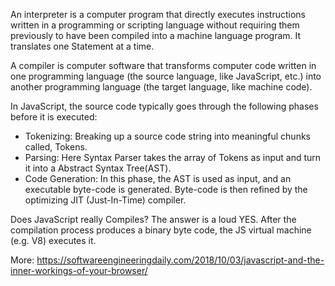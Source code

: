 An interpreter is a computer program that directly executes instructions written in a programming or scripting language without requiring them previously to have been compiled into a machine language program. It translates one Statement at a time.

A compiler is computer software that transforms computer code written in one programming language (the source language, like JavaScript, etc.) into another programming language (the target language, like machine code).

In JavaScript, the source code typically goes through the following phases before it is executed:
- Tokenizing: Breaking up a source code string into meaningful chunks called, Tokens.
- Parsing: Here Syntax Parser takes the array of Tokens as input and turn it into a Abstract Syntax Tree(AST).
- Code Generation: In this phase, the AST is used as input, and an executable byte-code is generated. Byte-code is then refined by the optimizing JIT (Just-In-Time) compiler.

Does JavaScript really Compiles? The answer is a loud YES. After the compilation process produces a binary byte code, the JS virtual machine (e.g. V8) executes it.

More: https://softwareengineeringdaily.com/2018/10/03/javascript-and-the-inner-workings-of-your-browser/

